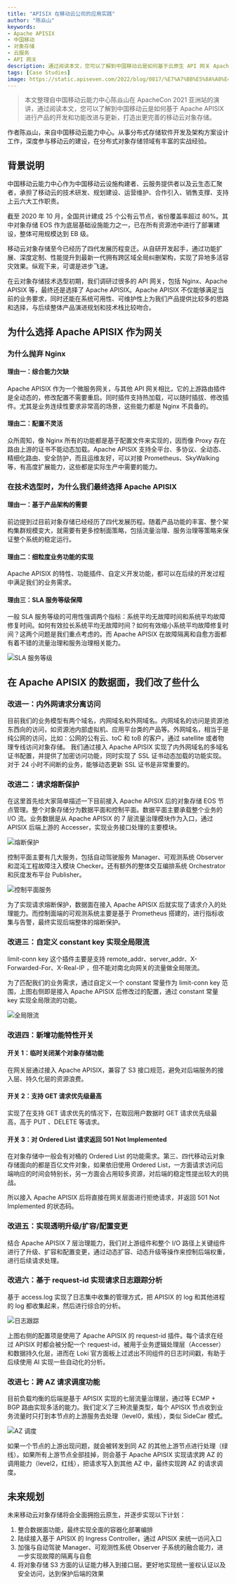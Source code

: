 ```yaml
---
title: "APISIX 在移动云公司的应用实践"
author: "陈焱山"
keywords: 
- Apache APISIX
- 中国移动
- 对象存储
- 云服务
- API 网关
description: 通过阅读本文，您可以了解到中国移动云是如何基于云原生 API 网关 Apache APISIX 进行对象存储产品的开发和功能改进与更新，打造出更完善的移动云对象存储。
tags: [Case Studies]
image: https://static.apiseven.com/2022/blog/0817/%E7%A7%BB%E5%8A%A8%E4%BA%91.png
---
```


> 本文整理自中国移动云能力中心陈焱山在 ApacheCon 2021 亚洲站的演讲，通过阅读本文，您可以了解到中国移动云是如何基于 Apache APISIX 进行产品的开发和功能改进与更新，打造出更完善的移动云对象存储。

<!--truncate-->

作者陈焱山，来自中国移动云能力中心。从事分布式存储软件开发及架构方案设计工作，深度参与移动云的建设，在分布式对象存储领域有丰富的实战经验。

## 背景说明

中国移动云能力中心作为中国移动云设施构建者、云服务提供者以及云生态汇聚者，承担了移动云的技术研发、规划建设、运营维护、合作引入、销售支撑、支持上云六大工作职责。

截至 2020 年 10 月，全国共计建成 25 个公有云节点，省份覆盖率超过 80%。其中对象存储 EOS 作为底层基础设施能力之一，已在所有资源池中进行了部署建设，整体可用规模达到 EB 级。

移动云对象存储至今已经历了四代发展历程变迁。从自研开发起手，通过功能扩展、深度定制、性能提升到最新一代拥有跨区域全局纠删架构，实现了异地多活容灾效果。纵观下来，可谓是进步飞速。

在云对象存储技术选型初期，我们调研过很多的 API 网关，包括 Nginx、Apache APISIX 等，最终还是选择了 Apache APISIX。Apache APISIX 不仅能够满足当前的业务要求，同时还能在系统可用性、可维护性上为我们产品提供比较多的思路和选择，与后续整体产品演进规划和技术栈比较吻合。

## 为什么选择 Apache APISIX 作为网关

### 为什么抛弃 Nginx

#### 理由一：综合能力欠缺

Apache APISIX 作为一个微服务网关，与其他 API 网关相比，它的上游路由插件是全动态的，修改配置不需要重启。同时插件支持热加载，可以随时插拔、修改插件。尤其是业务连续性要求非常高的场景，这些能力都是 Nginx 不具备的。

#### 理由二：配置不灵活

众所周知，像 Nginx 所有的功能都是基于配置文件来实现的，因而像 Proxy 存在路由上游的证书不能动态加载。Apache APISIX 支持全平台、多协议、全动态、精细化路由、安全防护，而且运维友好，可以对接 Prometheus、SkyWalking 等，有高度扩展能力，这些都是实际生产中需要的能力。

### 在技术选型时，为什么我们最终选择 Apache APISIX

#### 理由一：基于产品架构的需要

前边提到过目前对象存储已经经历了四代发展历程。随着产品功能的丰富、整个架构集群规模变大，就需要有更多控制面策略，包括流量治理、服务治理等策略来保证整个系统的稳定运行。

#### 理由二：细粒度业务功能的实现

Apache APISIX 的特性、功能插件、自定义开发功能，都可以在后续的开发过程中满足我们的业务需求。

#### 理由三：SLA 服务等级保障

一般 SLA 服务等级的可用性强调两个指标：系统平均无故障时间和系统平均故障修复时间。如何有效拉长系统平均无故障时间？如何有效缩小系统平均故障修复时间？这两个问题是我们重点考虑的。而 Apache APISIX 在故障隔离和自愈方面都有着不错的流量治理和服务治理相关能力。

![SLA 服务等级](https://static.apiseven.com/202108/1631500451210-60ba58d6-1fc4-4db6-b658-5e0066bb1c9b.png)

## 在 Apache APISIX 的数据面，我们改了些什么

### 改进一：内外网请求分离访问

目前我们的业务模型有两个域名，内网域名和外网域名。内网域名的访问是资源池东西向的访问，如资源池内部虚拟机、应用平台类的产品等。外网域名，相当于是纯公网的访问，比如：公网的公有云、toC 和 toB 的客户，通过 satellite 或者物理专线访问对象存储。
我们通过接入 Apache APISIX 实现了内外网域名的多域名证书配置，并提供了加密访问功能，同时实现了 SSL 证书动态加载的功能实现。对于 24 小时不间断的业务，能够动态更新 SSL 证书是非常重要的。

### 改进二：请求熔断保护

在这里首先给大家简单描述一下目前接入 Apache APISIX 后的对象存储 EOS 节点管理。整个对象存储分为数据平面和控制平面。数据平面主要承载整个业务的 I/O 流。业务数据是从 Apache APISIX 的 7 层流量治理模块作为入口，通过 APISIX 后端上游的 Accesser，实现业务接口处理的主要模块。

![熔断保护](https://static.apiseven.com/202108/1631500499020-4297de78-f9e3-45a5-8f57-2a55280bf7b0.png)

控制平面主要有几大服务，包括自动驾驶服务 Manager、可观测系统 Observer 和混沌工程故障注入模块 Checker。还有额外的整体交互编排系统 Orchestrator 和灰度发布平台 Publisher。

![控制平面服务](https://static.apiseven.com/202108/1631500520579-1e40b538-377b-4356-b0f2-1038c0a798e4.png)

为了实现请求熔断保护，数据面在接入 Apache APISIX 后就实现了请求介入的处理能力。而控制面端的可观测系统主要是基于 Prometheus 搭建的，进行指标收集与告警，最终实现后端整体的熔断保护。

### 改进三：自定义 constant key 实现全局限流

limit-conn key 这个插件主要是支持 remote_addr、server_addr、X-Forwarded-For、X-Real-IP ，但不能对南北向网关的流量做全局限流。

为了匹配我们的业务需求，通过自定义一个 constant 常量作为 limit-conn key 范围，上图右侧即是接入 Apache APISIX 后修改过的配置，通过 constant 常量 key 实现全局限流的功能。

![全局限流](https://static.apiseven.com/202108/1631500546238-9fd5ebcf-d205-4d99-a34d-236d5589a7e6.png)

### 改进四：新增功能特性开关

#### 开关 1：临时关闭某个对象存储功能

在网关层通过接入 Apache APISIX，兼容了 S3 接口规范，避免对后端服务的接入层、持久化层的资源浪费。

#### 开关 2：支持 GET 请求优先级最高

实现了在支持 GET 请求优先的情况下，在取回用户数据时 GET 请求优先级最高，高于 PUT 、DELETE 等请求。

#### 开关 3：对 Ordered List 请求返回 501 Not Implemented

在对象存储中一般会有对桶的 Ordered List 的功能需求。第三、四代移动云对象存储面向的都是百亿文件对象，如果依旧使用 Ordered List，一方面请求访问后端响应的时间会特别长，另一方面会占用较多资源，对后端的稳定性提出较大的挑战。

所以接入 Apache APISIX 后将直接在网关层面进行拒绝请求，并返回 501 Not Implemented 的状态码。

### 改进五：实现透明升级/扩容/配置变更

结合 Apache APISIX 7 层治理能力，我们对上游组件和整个 I/O 路径上关键组件进行了升级、扩容和配置变更，通过动态扩容、动态升级等操作来控制后端权重，进行后续请求处理。

### 改进六：基于 request-id 实现请求日志跟踪分析

基于 access.log 实现了日志集中收集的管理方式，把 APISIX 的 log 和其他进程的 log 都收集起来，然后进行综合的分析。

![日志跟踪](https://static.apiseven.com/202108/1631500588620-9200d098-b4ac-4b9d-99f4-509f9fada70f.png)

上图右侧的配置项是使用了 Apache APISIX 的 request-id 插件。每个请求在经过 APISIX 时都会被分配一个 request-id，被用于业务逻辑处理层（Accesser）和数据持久化层，进而在 Loki 官方面板上过滤出不同组件的日志时间戳，有助于后续使用 AI 实现一些自动化的分析。

### 改进七：跨 AZ 请求调度功能

目前负载均衡的后端是基于 APISIX 实现的七层流量治理层，通过等 ECMP + BGP 路由实现多活的能力。我们定义了三种流量类型，每个 APISIX 节点收到业务流量时只打到本节点的上游服务去处理（level0，紫线），类似 SideCar 模式。

![AZ 调度](https://static.apiseven.com/202108/1631500626933-473fdd62-dcee-42cc-93c2-93d83acd796c.png)

如果一个节点的上游出现问题，就会被转发到同 AZ 的其他上游节点进行处理（绿线）。如果所有上游节点全部挂掉，则会基于 Apache APISIX 实现请求跨 AZ 的调用能力（level2，红线），把请求写入到其他 AZ 中，最终实现跨 AZ 的请求调度。

## 未来规划

未来移动云对象存储将会全面拥抱云原生，并逐步实现以下计划：

1. 整合数据面功能，最终实现全面的容器化部署编排
2. 陆续接入基于 APISIX 的 Ingress Controller，通过 APISIX 来统一访问入口
3. 加强与自动驾驶 Manager、可观测性系统 Observer 子系统的融合能力，进一步实现故障的隔离与自愈
4. 将对象存储 S3 方面的认证能力移入到接口层。更好地实现统一鉴权认证以及安全访问，达到保护后端的效果
